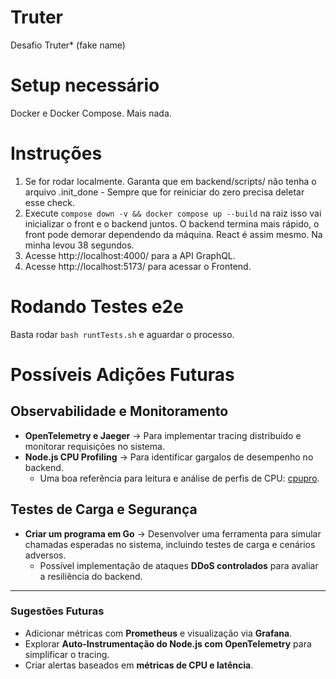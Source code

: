 # Truter
Desafio Truter* (fake name)

# Setup necessário

Docker e Docker Compose. Mais nada.

# Instruções

1. Se for rodar localmente. Garanta que em backend/scripts/ não tenha o arquivo .init_done - Sempre que for reiniciar do zero precisa deletar esse check.
2. Execute `compose down -v && docker compose up --build` na raiz isso vai inicializar o front e o backend juntos. O backend termina mais rápido, o front pode demorar dependendo da máquina. React é assim mesmo. Na minha levou 38 segundos.
3. Acesse http://localhost:4000/ para a API GraphQL.
4. Acesse http://localhost:5173/ para acessar o Frontend.


# Rodando Testes e2e

Basta rodar `bash runtTests.sh` e aguardar o processo.

# Possíveis Adições Futuras

## Observabilidade e Monitoramento
- **OpenTelemetry e Jaeger** → Para implementar tracing distribuído e monitorar requisições no sistema.
- **Node.js CPU Profiling** → Para identificar gargalos de desempenho no backend.  
  - Uma boa referência para leitura e análise de perfis de CPU: [cpupro](https://discoveryjs.github.io/cpupro/).

## Testes de Carga e Segurança
- **Criar um programa em Go** → Desenvolver uma ferramenta para simular chamadas esperadas no sistema, incluindo testes de carga e cenários adversos.  
  - Possível implementação de ataques **DDoS controlados** para avaliar a resiliência do backend.

---

### Sugestões Futuras
- Adicionar métricas com **Prometheus** e visualização via **Grafana**.
- Explorar **Auto-Instrumentação do Node.js com OpenTelemetry** para simplificar o tracing.
- Criar alertas baseados em **métricas de CPU e latência**.
